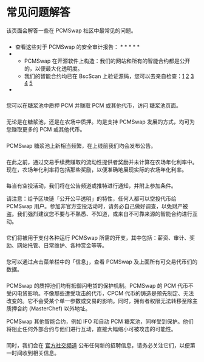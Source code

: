 # 常见问题解答

该页面会解答一些在 PCMSwap 社区中最常见的问题。

### &#x20;<a href="#pancakeswap-an-quan-ma-pancakeswap-you-tong-guo-shen-ji-ma" id="pancakeswap-an-quan-ma-pancakeswap-you-tong-guo-shen-ji-ma"></a>

* 查看这些对于 PCMSwap 的安全审计报告：
  *
  *
  *
  *
  *
*
  * PCMSwap 在开源软件上构造：我们的网站和所有的智能合约都是公开的，以便最大化透明度。
  * 我们的智能合约均已在 BscScan 上验证源码，您可以去亲自检查：[1](https://bscscan.com/address/0x10ED43C718714eb63d5aA57B78B54704E256024E) [2](https://bscscan.com/address/0x73feaa1ee314f8c655e354234017be2193c9e24e#code) [3](https://bscscan.com/address/0xbcfccbde45ce874adcb698cc183debcf17952812) [4](https://bscscan.com/address/0x1b96b92314c44b159149f7e0303511fb2fc4774f#code) [5](https://bscscan.com/address/0x92E8CeB7eAeD69fB6E4d9dA43F605D2610214E68)
*

### &#x20;<a href="#wo-zen-yang-zhi-ya-wo-de-cake" id="wo-zen-yang-zhi-ya-wo-de-cake"></a>

您可以在糖浆池中质押 PCM 并赚取 PCM 或其他代币，访问 糖浆池页面。

### &#x20;<a href="#tang-jiang-chi-zhi-ya-wa-kuang-he-nong-chang-liu-dong-xing-wa-kuang-you-shi-mo-qu-bie" id="tang-jiang-chi-zhi-ya-wa-kuang-he-nong-chang-liu-dong-xing-wa-kuang-you-shi-mo-qu-bie"></a>

无论是在糖浆池，还是在农场中质押。均是支持 PCMSwap 发展的方式，均可为您赚取更多的 PCM 或其他代币。

### &#x20;<a href="#wo-gai-zen-yang-jin-hang-nong-chang-liu-dong-xing-wa-kuang" id="wo-gai-zen-yang-jin-hang-nong-chang-liu-dong-xing-wa-kuang"></a>

### &#x20;<a href="#wo-zai-na-li-ke-yi-zhao-dao-pancakeswap-de-fa-zhan-lu-xian-tu" id="wo-zai-na-li-ke-yi-zhao-dao-pancakeswap-de-fa-zhan-lu-xian-tu"></a>

### &#x20;<a href="#wo-gai-zen-yang-lian-jie-wo-de-qian-bao-dao-bi-an-zhi-neng-lian-he-pancakeswap" id="wo-gai-zen-yang-lian-jie-wo-de-qian-bao-dao-bi-an-zhi-neng-lian-he-pancakeswap"></a>

### &#x20;<a href="#shi-yong-na-ge-qian-bao-zui-hao" id="shi-yong-na-ge-qian-bao-zui-hao"></a>

### &#x20;<a href="#wei-shi-mo-wo-de-jiao-yi-shi-bai-le" id="wei-shi-mo-wo-de-jiao-yi-shi-bai-le"></a>

### &#x20;<a href="#shi-mo-shi-hou-you-geng-duo-xin-de-tang-jiang-chi" id="shi-mo-shi-hou-you-geng-duo-xin-de-tang-jiang-chi"></a>

PCMSwap 糖浆池上新相当频繁，在上线前我们均会发布公告。

### &#x20;<a href="#nong-chang-nian-hua-li-shuai-apr-de-ji-suan-bian-le-ma" id="nong-chang-nian-hua-li-shuai-apr-de-ji-suan-bian-le-ma"></a>

在此之前，通过交易手续费赚取的流动性提供者奖励并未计算在农场年化利率中。现在，农场年化利率将包括那些奖励，以便准确地展现实际的农场年化利率。

### &#x20;<a href="#zen-yang-huo-de-kong-tou" id="zen-yang-huo-de-kong-tou"></a>

每当有空投活动，我们将在公告频道或推特进行通知，并附上参加条件。

请注意：给予区块链「公开公平透明」的特性，任何人都可以空投代币给 PCMSwap 用户。参加非官方空投活动时，请务必自己做好调查，以免财产被盗。我们强烈建议您不要与不熟悉、不知道，或来自不可靠来源的智能合约进行互动。

### &#x20;<a href="#zen-yang-fan-kui-bug" id="zen-yang-fan-kui-bug"></a>

### &#x20;<a href="#zen-yang-cha-kan-pancakeswap-de-zhi-neng-he-yue" id="zen-yang-cha-kan-pancakeswap-de-zhi-neng-he-yue"></a>

### &#x20;<a href="#wei-shi-mo-qian-bao-ti-xing-mei-you-bnb-yue" id="wei-shi-mo-qian-bao-ti-xing-mei-you-bnb-yue"></a>

### &#x20;<a href="#ru-he-tou-piao" id="ru-he-tou-piao"></a>

### &#x20;<a href="#cake-de-zong-liang-shi-duo-shao" id="cake-de-zong-liang-shi-duo-shao"></a>

### &#x20;<a href="#chu-bei-jin-ku-nei-de-zi-jin-yi-ban-yong-yu-shi-mo-yong-tu" id="chu-bei-jin-ku-nei-de-zi-jin-yi-ban-yong-yu-shi-mo-yong-tu"></a>

它们将被用于支付各种运行 PCMSwap 所需的开支，其中包括：薪资、审计、奖励、网站托管、日常维护、各种赏金等等。

### &#x20;<a href="#zai-na-li-cha-kan-shu-ju-fen-xi" id="zai-na-li-cha-kan-shu-ju-fen-xi"></a>

您可以通过点击菜单栏中的「信息」，查看 PCMSwap 及上面所有可交易代币们的数据。

### &#x20;<a href="#pancakeswap-hui-zao-shou-shan-dian-dai-gong-ji-ma" id="pancakeswap-hui-zao-shou-shan-dian-dai-gong-ji-ma"></a>

PCMSwap 的质押池们均有抵御闪电贷的保护机制。PCMSwap 的 PCM 代币不受闪电贷影响。不像那些遭受攻击的代币，CPCM 代币的铸造是预先制定、无法改变的。它不会受某个单一参数或交易的影响。同时，拥有者权限无法转移至除主质押合约 (MasterChef) 以外地址。

PCMSwap 其他智能合约，例如 IFO 和自动 PCM 糖浆池，同样受到保护。他们将阻止任何外部合约与他们进行互动，直接大幅缩小可被攻击的可能性。

### &#x20;<a href="#wo-neng-jia-ru-pancakeswap-tuan-dui-ma" id="wo-neng-jia-ru-pancakeswap-tuan-dui-ma"></a>

同时，我们会在 [官方社交频道](../lian-xi-wo-men/she-jiao-mei-ti-yu-she-qu.md) 公布任何新的招聘信息，请务必关注它们，以便第一时间收到相关信息。

### &#x20;<a href="#shi-mo-shi-syrup-tang-jiang-dai-bi" id="shi-mo-shi-syrup-tang-jiang-dai-bi"></a>



### &#x20;<a href="#shang-shu-da-an-mei-you-jie-jue-wo-de-wen-ti-wo-ying-gai-zai-na-li-xun-qiu-bang-zhu" id="shang-shu-da-an-mei-you-jie-jue-wo-de-wen-ti-wo-ying-gai-zai-na-li-xun-qiu-bang-zhu"></a>
